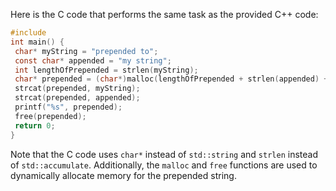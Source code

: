 Here is the C code that performs the same task as the provided C++ code:
```c
#include 
int main() {
 char* myString = "prepended to";
 const char* appended = "my string";
 int lengthOfPrepended = strlen(myString);
 char* prepended = (char*)malloc(lengthOfPrepended + strlen(appended) + 1);
 strcat(prepended, myString);
 strcat(prepended, appended);
 printf("%s", prepended);
 free(prepended);
 return 0;
}
```
Note that the C code uses `char*` instead of `std::string` and `strlen` instead of `std::accumulate`. Additionally, the `malloc` and `free` functions are used to dynamically allocate memory for the prepended string.

